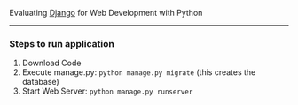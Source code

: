 Evaluating [Django](https://www.djangoproject.com/) for Web Development with Python


__________
### Steps to run application

1. Download Code
2. Execute manage.py: `python manage.py migrate` (this creates the database)
3. Start Web Server: `python manage.py runserver`
